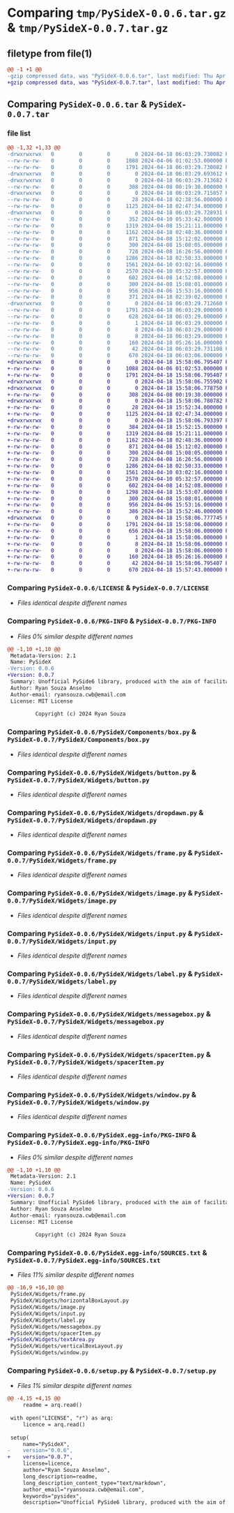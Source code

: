 # Comparing `tmp/PySideX-0.0.6.tar.gz` & `tmp/PySideX-0.0.7.tar.gz`

## filetype from file(1)

```diff
@@ -1 +1 @@
-gzip compressed data, was "PySideX-0.0.6.tar", last modified: Thu Apr 18 06:03:29 2024, max compression
+gzip compressed data, was "PySideX-0.0.7.tar", last modified: Thu Apr 18 15:58:06 2024, max compression
```

## Comparing `PySideX-0.0.6.tar` & `PySideX-0.0.7.tar`

### file list

```diff
@@ -1,32 +1,33 @@
-drwxrwxrwx   0        0        0        0 2024-04-18 06:03:29.730082 PySideX-0.0.6/
--rw-rw-rw-   0        0        0     1088 2024-04-06 01:02:53.000000 PySideX-0.0.6/LICENSE
--rw-rw-rw-   0        0        0     1791 2024-04-18 06:03:29.730082 PySideX-0.0.6/PKG-INFO
-drwxrwxrwx   0        0        0        0 2024-04-18 06:03:29.693612 PySideX-0.0.6/PySideX/
-drwxrwxrwx   0        0        0        0 2024-04-18 06:03:29.713682 PySideX-0.0.6/PySideX/Assets/
--rw-rw-rw-   0        0        0      308 2024-04-08 00:19:30.000000 PySideX-0.0.6/PySideX/Assets/__init__.py
-drwxrwxrwx   0        0        0        0 2024-04-18 06:03:29.715857 PySideX-0.0.6/PySideX/Components/
--rw-rw-rw-   0        0        0       28 2024-04-18 02:38:56.000000 PySideX-0.0.6/PySideX/Components/__init__.py
--rw-rw-rw-   0        0        0     1125 2024-04-18 02:47:34.000000 PySideX-0.0.6/PySideX/Components/box.py
-drwxrwxrwx   0        0        0        0 2024-04-18 06:03:29.728931 PySideX-0.0.6/PySideX/Widgets/
--rw-rw-rw-   0        0        0      352 2024-04-10 05:33:42.000000 PySideX-0.0.6/PySideX/Widgets/__init__.py
--rw-rw-rw-   0        0        0     1319 2024-04-08 15:21:11.000000 PySideX-0.0.6/PySideX/Widgets/button.py
--rw-rw-rw-   0        0        0     1162 2024-04-18 02:48:36.000000 PySideX-0.0.6/PySideX/Widgets/dropdawn.py
--rw-rw-rw-   0        0        0      871 2024-04-08 15:12:02.000000 PySideX-0.0.6/PySideX/Widgets/frame.py
--rw-rw-rw-   0        0        0      300 2024-04-08 15:08:05.000000 PySideX-0.0.6/PySideX/Widgets/horizontalBoxLayout.py
--rw-rw-rw-   0        0        0      728 2024-04-08 16:26:56.000000 PySideX-0.0.6/PySideX/Widgets/image.py
--rw-rw-rw-   0        0        0     1286 2024-04-18 02:50:33.000000 PySideX-0.0.6/PySideX/Widgets/input.py
--rw-rw-rw-   0        0        0     1561 2024-04-10 03:02:16.000000 PySideX-0.0.6/PySideX/Widgets/label.py
--rw-rw-rw-   0        0        0     2570 2024-04-10 05:32:57.000000 PySideX-0.0.6/PySideX/Widgets/messagebox.py
--rw-rw-rw-   0        0        0      602 2024-04-08 14:52:08.000000 PySideX-0.0.6/PySideX/Widgets/spacerItem.py
--rw-rw-rw-   0        0        0      300 2024-04-08 15:08:01.000000 PySideX-0.0.6/PySideX/Widgets/verticalBoxLayout.py
--rw-rw-rw-   0        0        0      956 2024-04-06 15:53:16.000000 PySideX-0.0.6/PySideX/Widgets/window.py
--rw-rw-rw-   0        0        0      371 2024-04-18 02:39:02.000000 PySideX-0.0.6/PySideX/__init__.py
-drwxrwxrwx   0        0        0        0 2024-04-18 06:03:29.712660 PySideX-0.0.6/PySideX.egg-info/
--rw-rw-rw-   0        0        0     1791 2024-04-18 06:03:29.000000 PySideX-0.0.6/PySideX.egg-info/PKG-INFO
--rw-rw-rw-   0        0        0      628 2024-04-18 06:03:29.000000 PySideX-0.0.6/PySideX.egg-info/SOURCES.txt
--rw-rw-rw-   0        0        0        1 2024-04-18 06:03:29.000000 PySideX-0.0.6/PySideX.egg-info/dependency_links.txt
--rw-rw-rw-   0        0        0        8 2024-04-18 06:03:29.000000 PySideX-0.0.6/PySideX.egg-info/requires.txt
--rw-rw-rw-   0        0        0        8 2024-04-18 06:03:29.000000 PySideX-0.0.6/PySideX.egg-info/top_level.txt
--rw-rw-rw-   0        0        0      160 2024-04-18 05:26:16.000000 PySideX-0.0.6/README.md
--rw-rw-rw-   0        0        0       42 2024-04-18 06:03:29.731108 PySideX-0.0.6/setup.cfg
--rw-rw-rw-   0        0        0      670 2024-04-18 06:03:06.000000 PySideX-0.0.6/setup.py
+drwxrwxrwx   0        0        0        0 2024-04-18 15:58:06.795407 PySideX-0.0.7/
+-rw-rw-rw-   0        0        0     1088 2024-04-06 01:02:53.000000 PySideX-0.0.7/LICENSE
+-rw-rw-rw-   0        0        0     1791 2024-04-18 15:58:06.795407 PySideX-0.0.7/PKG-INFO
+drwxrwxrwx   0        0        0        0 2024-04-18 15:58:06.755902 PySideX-0.0.7/PySideX/
+drwxrwxrwx   0        0        0        0 2024-04-18 15:58:06.778750 PySideX-0.0.7/PySideX/Assets/
+-rw-rw-rw-   0        0        0      308 2024-04-08 00:19:30.000000 PySideX-0.0.7/PySideX/Assets/__init__.py
+drwxrwxrwx   0        0        0        0 2024-04-18 15:58:06.780782 PySideX-0.0.7/PySideX/Components/
+-rw-rw-rw-   0        0        0       28 2024-04-18 15:52:34.000000 PySideX-0.0.7/PySideX/Components/__init__.py
+-rw-rw-rw-   0        0        0     1125 2024-04-18 02:47:34.000000 PySideX-0.0.7/PySideX/Components/box.py
+drwxrwxrwx   0        0        0        0 2024-04-18 15:58:06.793397 PySideX-0.0.7/PySideX/Widgets/
+-rw-rw-rw-   0        0        0      384 2024-04-18 15:52:15.000000 PySideX-0.0.7/PySideX/Widgets/__init__.py
+-rw-rw-rw-   0        0        0     1319 2024-04-08 15:21:11.000000 PySideX-0.0.7/PySideX/Widgets/button.py
+-rw-rw-rw-   0        0        0     1162 2024-04-18 02:48:36.000000 PySideX-0.0.7/PySideX/Widgets/dropdawn.py
+-rw-rw-rw-   0        0        0      871 2024-04-08 15:12:02.000000 PySideX-0.0.7/PySideX/Widgets/frame.py
+-rw-rw-rw-   0        0        0      300 2024-04-08 15:08:05.000000 PySideX-0.0.7/PySideX/Widgets/horizontalBoxLayout.py
+-rw-rw-rw-   0        0        0      728 2024-04-08 16:26:56.000000 PySideX-0.0.7/PySideX/Widgets/image.py
+-rw-rw-rw-   0        0        0     1286 2024-04-18 02:50:33.000000 PySideX-0.0.7/PySideX/Widgets/input.py
+-rw-rw-rw-   0        0        0     1561 2024-04-10 03:02:16.000000 PySideX-0.0.7/PySideX/Widgets/label.py
+-rw-rw-rw-   0        0        0     2570 2024-04-10 05:32:57.000000 PySideX-0.0.7/PySideX/Widgets/messagebox.py
+-rw-rw-rw-   0        0        0      602 2024-04-08 14:52:08.000000 PySideX-0.0.7/PySideX/Widgets/spacerItem.py
+-rw-rw-rw-   0        0        0     1298 2024-04-18 15:53:07.000000 PySideX-0.0.7/PySideX/Widgets/textArea.py
+-rw-rw-rw-   0        0        0      300 2024-04-08 15:08:01.000000 PySideX-0.0.7/PySideX/Widgets/verticalBoxLayout.py
+-rw-rw-rw-   0        0        0      956 2024-04-06 15:53:16.000000 PySideX-0.0.7/PySideX/Widgets/window.py
+-rw-rw-rw-   0        0        0      386 2024-04-18 15:52:46.000000 PySideX-0.0.7/PySideX/__init__.py
+drwxrwxrwx   0        0        0        0 2024-04-18 15:58:06.777745 PySideX-0.0.7/PySideX.egg-info/
+-rw-rw-rw-   0        0        0     1791 2024-04-18 15:58:06.000000 PySideX-0.0.7/PySideX.egg-info/PKG-INFO
+-rw-rw-rw-   0        0        0      656 2024-04-18 15:58:06.000000 PySideX-0.0.7/PySideX.egg-info/SOURCES.txt
+-rw-rw-rw-   0        0        0        1 2024-04-18 15:58:06.000000 PySideX-0.0.7/PySideX.egg-info/dependency_links.txt
+-rw-rw-rw-   0        0        0        8 2024-04-18 15:58:06.000000 PySideX-0.0.7/PySideX.egg-info/requires.txt
+-rw-rw-rw-   0        0        0        8 2024-04-18 15:58:06.000000 PySideX-0.0.7/PySideX.egg-info/top_level.txt
+-rw-rw-rw-   0        0        0      160 2024-04-18 05:26:16.000000 PySideX-0.0.7/README.md
+-rw-rw-rw-   0        0        0       42 2024-04-18 15:58:06.795407 PySideX-0.0.7/setup.cfg
+-rw-rw-rw-   0        0        0      670 2024-04-18 15:57:43.000000 PySideX-0.0.7/setup.py
```

### Comparing `PySideX-0.0.6/LICENSE` & `PySideX-0.0.7/LICENSE`

 * *Files identical despite different names*

### Comparing `PySideX-0.0.6/PKG-INFO` & `PySideX-0.0.7/PKG-INFO`

 * *Files 0% similar despite different names*

```diff
@@ -1,10 +1,10 @@
 Metadata-Version: 2.1
 Name: PySideX
-Version: 0.0.6
+Version: 0.0.7
 Summary: Unofficial PySide6 library, produced with the aim of facilitating the construction of more elegant and improved interfaces using PySide6 technology
 Author: Ryan Souza Anselmo
 Author-email: ryansouza.cwb@email.com
 License: MIT License
         
         Copyright (c) 2024 Ryan Souza
```

### Comparing `PySideX-0.0.6/PySideX/Components/box.py` & `PySideX-0.0.7/PySideX/Components/box.py`

 * *Files identical despite different names*

### Comparing `PySideX-0.0.6/PySideX/Widgets/button.py` & `PySideX-0.0.7/PySideX/Widgets/button.py`

 * *Files identical despite different names*

### Comparing `PySideX-0.0.6/PySideX/Widgets/dropdawn.py` & `PySideX-0.0.7/PySideX/Widgets/dropdawn.py`

 * *Files identical despite different names*

### Comparing `PySideX-0.0.6/PySideX/Widgets/frame.py` & `PySideX-0.0.7/PySideX/Widgets/frame.py`

 * *Files identical despite different names*

### Comparing `PySideX-0.0.6/PySideX/Widgets/image.py` & `PySideX-0.0.7/PySideX/Widgets/image.py`

 * *Files identical despite different names*

### Comparing `PySideX-0.0.6/PySideX/Widgets/input.py` & `PySideX-0.0.7/PySideX/Widgets/input.py`

 * *Files identical despite different names*

### Comparing `PySideX-0.0.6/PySideX/Widgets/label.py` & `PySideX-0.0.7/PySideX/Widgets/label.py`

 * *Files identical despite different names*

### Comparing `PySideX-0.0.6/PySideX/Widgets/messagebox.py` & `PySideX-0.0.7/PySideX/Widgets/messagebox.py`

 * *Files identical despite different names*

### Comparing `PySideX-0.0.6/PySideX/Widgets/spacerItem.py` & `PySideX-0.0.7/PySideX/Widgets/spacerItem.py`

 * *Files identical despite different names*

### Comparing `PySideX-0.0.6/PySideX/Widgets/window.py` & `PySideX-0.0.7/PySideX/Widgets/window.py`

 * *Files identical despite different names*

### Comparing `PySideX-0.0.6/PySideX.egg-info/PKG-INFO` & `PySideX-0.0.7/PySideX.egg-info/PKG-INFO`

 * *Files 0% similar despite different names*

```diff
@@ -1,10 +1,10 @@
 Metadata-Version: 2.1
 Name: PySideX
-Version: 0.0.6
+Version: 0.0.7
 Summary: Unofficial PySide6 library, produced with the aim of facilitating the construction of more elegant and improved interfaces using PySide6 technology
 Author: Ryan Souza Anselmo
 Author-email: ryansouza.cwb@email.com
 License: MIT License
         
         Copyright (c) 2024 Ryan Souza
```

### Comparing `PySideX-0.0.6/PySideX.egg-info/SOURCES.txt` & `PySideX-0.0.7/PySideX.egg-info/SOURCES.txt`

 * *Files 11% similar despite different names*

```diff
@@ -16,9 +16,10 @@
 PySideX/Widgets/frame.py
 PySideX/Widgets/horizontalBoxLayout.py
 PySideX/Widgets/image.py
 PySideX/Widgets/input.py
 PySideX/Widgets/label.py
 PySideX/Widgets/messagebox.py
 PySideX/Widgets/spacerItem.py
+PySideX/Widgets/textArea.py
 PySideX/Widgets/verticalBoxLayout.py
 PySideX/Widgets/window.py
```

### Comparing `PySideX-0.0.6/setup.py` & `PySideX-0.0.7/setup.py`

 * *Files 1% similar despite different names*

```diff
@@ -4,15 +4,15 @@
     readme = arq.read()
 
 with open("LICENSE", "r") as arq:
     licence = arq.read()
 
 setup(
     name="PySideX",
-    version="0.0.6",
+    version="0.0.7",
     license=licence,
     author="Ryan Souza Anselmo",
     long_description=readme,
     long_description_content_type="text/markdown",
     author_email="ryansouza.cwb@email.com",
     keywords="pysidex",
     description="Unofficial PySide6 library, produced with the aim of facilitating the construction of more elegant and improved interfaces using PySide6 technology",
```


